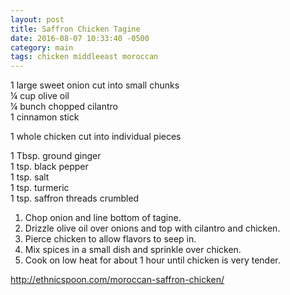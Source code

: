 ```yaml
---
layout: post
title: Saffron Chicken Tagine
date: 2016-08-07 10:33:40 -0500
category: main
tags: chicken middleeast moroccan
---
```

<div class="ERSIngredients">
<div class="ERSIngredients">
  
1 large sweet onion cut into small chunks  
¼ cup olive oil  
¼ bunch chopped cilantro  
1 cinnamon stick  
  
</div>
1 whole chicken cut into individual pieces  
  
1 Tbsp. ground ginger  
1 tsp. black pepper  
1 tsp. salt  
1 tsp. turmeric  
1 tsp. saffron threads crumbled  
  
</div>
<div class="ERSInstructions">
<ol>
 	<li class="instruction">Chop onion and line bottom of tagine.</li>
 	<li class="instruction">Drizzle olive oil over onions and top with cilantro and chicken.</li>
 	<li class="instruction">Pierce chicken to allow flavors to seep in.</li>
 	<li class="instruction">Mix spices in a small dish and sprinkle over chicken.</li>
 	<li class="instruction">Cook on low heat for about 1 hour until chicken is very tender.</li>
</ol>
</div>
<div><a href="http://ethnicspoon.com/moroccan-saffron-chicken/">http://ethnicspoon.com/moroccan-saffron-chicken/</a></div>
